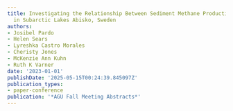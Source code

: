 ```yaml
---
title: Investigating the Relationship Between Sediment Methane Production and Ebullition
  in Subarctic Lakes Abisko, Sweden
authors:
- Josibel Pardo
- Helen Sears
- Lyreshka Castro Morales
- Cheristy Jones
- McKenzie Ann Kuhn
- Ruth K Varner
date: '2023-01-01'
publishDate: '2025-05-15T00:24:39.845097Z'
publication_types:
- paper-conference
publication: '*AGU Fall Meeting Abstracts*'
---
```

